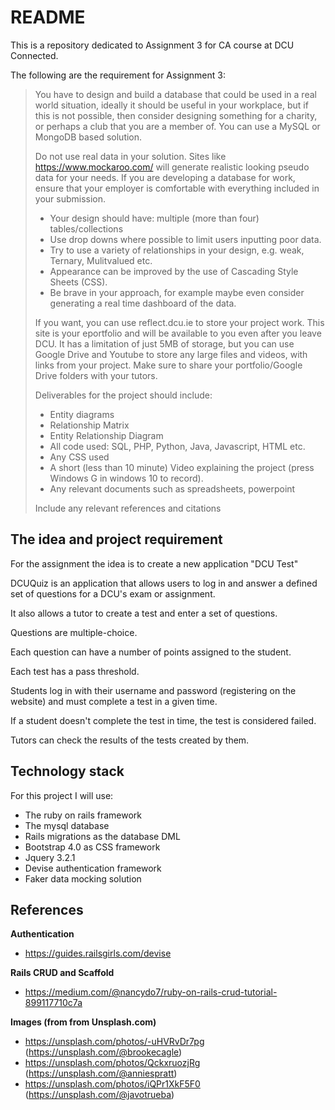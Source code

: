 # README

This is a repository dedicated to Assignment 3 for CA course at DCU Connected.

The following are the requirement for Assignment 3:

> You have to design and build a database that could be used in a real
> world situation, ideally it should be useful in your workplace, but if
> this is not possible, then consider designing something for a charity,
> or perhaps a club that you are a member of. You can use a MySQL or
> MongoDB based solution.
> 
> Do not use real data in your solution. Sites like
> https://www.mockaroo.com/ will generate realistic looking pseudo data
> for your needs. If you are developing a database for work, ensure that
> your employer is comfortable with everything included in your
> submission.
> 
>  - Your design should have: multiple (more than four) tables/collections
>  - Use drop downs where possible to limit users inputting poor data.
>  - Try to use a variety of relationships in your design, e.g. weak, Ternary, Mulitvalued etc.
>  - Appearance can be improved by the use of Cascading Style Sheets (CSS). 
>  - Be brave in your approach, for example maybe even consider generating a real time dashboard of the data.
> 
> If you want, you can use reflect.dcu.ie to store your project work.
> This site is your eportfolio and will be available to you even after
> you leave DCU. It has a limitation of just 5MB of storage, but you can
> use Google Drive and Youtube to store any large files and videos, with
> links from your project. Make sure to share your portfolio/Google
> Drive folders with your tutors.
> 
> Deliverables for the project should include:
> 
>  - Entity diagrams 
>  - Relationship Matrix 
>  - Entity Relationship Diagram
>  -  All code used: SQL, PHP, Python, Java, Javascript, HTML etc. 
>  - Any CSS used
>  - A short (less than 10 minute) Video explaining the project (press Windows G in windows 10 to record). 
>  - Any relevant documents such as    spreadsheets, powerpoint
> 
> Include any relevant references and citations

## The idea and project requirement

For the assignment the idea is to create a new application "DCU Test"

DCUQuiz is an application that allows users to log in and answer a defined set of questions for a DCU's exam or assignment.

It also allows a tutor to create a test and enter a set of questions. 

Questions are multiple-choice. 

Each question can have a number of points assigned to the student.

Each test has a pass threshold.

Students log in with their username and password (registering on the website) and must complete a test in a given time.

If a student doesn't complete the test in time, the test is considered failed.

Tutors can check the results of the tests created by them.

## Technology stack

For this project I will use:

 - The ruby on rails framework
 - The mysql database
 - Rails migrations as the database DML
 - Bootstrap 4.0 as CSS framework
 - Jquery 3.2.1
 - Devise authentication framework
 - Faker data mocking solution

## References

**Authentication**
 - https://guides.railsgirls.com/devise

**Rails CRUD and Scaffold**
 - https://medium.com/@nancydo7/ruby-on-rails-crud-tutorial-899117710c7a
 
 **Images (from from Unsplash.com)**
 - https://unsplash.com/photos/-uHVRvDr7pg (https://unsplash.com/@brookecagle)
 - https://unsplash.com/photos/QckxruozjRg (https://unsplash.com/@anniespratt)
 - https://unsplash.com/photos/iQPr1XkF5F0 (https://unsplash.com/@javotrueba)
